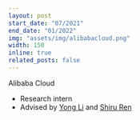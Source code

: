 ```yaml
---
layout: post
start_date: "07/2021"
end_date: "01/2022"
img: "assets/img/alibabacloud.png"
width: 150
inline: true
related_posts: false
---
```


Alibaba Cloud
- Research intern
- Advised by [Yong Li](https://www.linkedin.com/in/yong-li-27621428/?originalSubdomain=cn) and [Shiru Ren](https://cn.linkedin.com/in/shiru-ren-2a7721124)